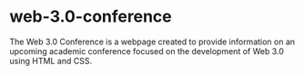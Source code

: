 # web-3.0-conference
The Web 3.0 Conference is a webpage created to provide information on an upcoming academic conference focused on the development of Web 3.0 using HTML and CSS.

